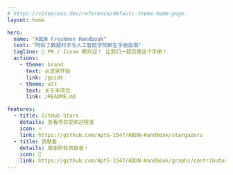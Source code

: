 ```yaml
---
# https://vitepress.dev/reference/default-theme-home-page
layout: home

hero:
  name: "ABDN Freshmen Handbook"
  text: "阿伯丁数据科学与人工智能学院新生手册指南"
  tagline: 🚀 PR / Issue 都欢迎！ 让我们一起完善这个手册！
  actions:
    - theme: brand
      text: 从这里开始
      link: /guide
    - theme: alt
      text: 关于本项目
      link: /README.md

features:
  - title: GitHub Stars
    details: 查看项目受欢迎程度
    icon: ⭐
    link: https://github.com/AptS-1547/ABDN-Handbook/stargazers
  - title: 贡献者
    details: 感谢所有贡献者！
    icon: 👥
    link: https://github.com/AptS-1547/ABDN-Handbook/graphs/contributors
---
```


